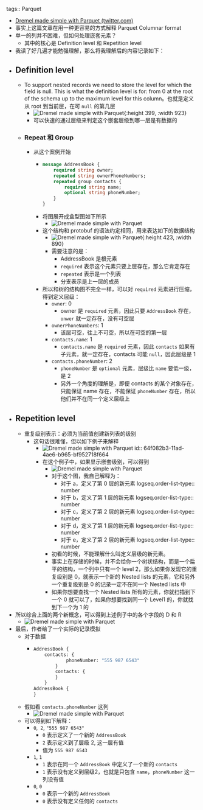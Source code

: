 tags:: Parquet

- [Dremel made simple with Parquet (twitter.com)](https://blog.twitter.com/engineering/en_us/a/2013/dremel-made-simple-with-parquet)
- 事实上这篇文章在用一种更容易的方式解释 Parquet Columnar format
- 单一的列并不困难，但如何处理嵌套元素？
	- 其中的核心是 Definition level 和 Repetition level
- 我读了好几遍才能勉强理解，那么将我理解后的内容记录如下：
- ## Definition level
	- To support nested records we need to store the level for which the field is null. This is what the definition level is for: from 0 at the root of the schema up to the maximum level for this column。也就是定义从 root 到当前层，在可 `null`  的第几层
		- ![Dremel made simple with Parquet](https://cdn.cms-twdigitalassets.com/content/dam/blog-twitter/archive/dremel_made_simplewithparquet103.thumb.1280.1280.png){:height 399, :width 923}
		- 可以快速的通过层级来判定这个嵌套层级到哪一层是有数据的
	- ### Repeat 和 Group
		- 从这个案例开始
			- ``` protobuf
			  message AddressBook {
			      required string owner;
			      repeated string ownerPhoneNumbers;
			      repeated group contacts {
			          required string name;
			          optional string phoneNumber;
			      }
			  }
			  ```
			- 将图展开成盒型图如下所示
				- ![Dremel made simple with Parquet](https://cdn.cms-twdigitalassets.com/content/dam/blog-twitter/archive/dremel_made_simplewithparquet101.thumb.1280.1280.png)
			- 这个结构和 protobuf 的语法约定相同，用来表达如下的数据结构
				- ![Dremel made simple with Parquet](https://cdn.cms-twdigitalassets.com/content/dam/blog-twitter/archive/dremel_made_simplewithparquet100.thumb.1280.1280.png){:height 423, :width 890}
				- 需要注意的是：
					- AddressBook 是根元素
					- `required` 表示这个元素只要上层存在，那么它肯定存在
					- `repeated` 表示是一个列表
					- 分支表示是上一层的成员
			- 所以和树的结构图不完全一样，可以对 `required` 元素进行压缩，得到定义层级：
				- `owner`: 0
					- owner 是 `required` 元素，因此只要 `AddressBook` 存在，`onwer` 就一定存在，没有可空层
				- `ownerPhoneNumbers`: 1
					- 该层可空，往上不可空，所以在可空的第一层
				- `contacts.name`: 1
					- `contacts.name` 是 `required` 元素，因此 `contacts` 如果有子元素，就一定存在，contacts 可能 `null`，因此层级是 1
				- `contacts.phoneNumber`: 2
					- `phoneNumber` 是 `optional` 元素，层级比 `name` 要低一级，是 2
					- 另外一个角度的理解是，即便 contacts 的某个对象存在，只能保证 name 存在，不能保证 `phoneNumber` 存在，所以他们并不在同一个定义层级上
- ## Repetition level
	- 重复级别表示：必须为当前值创建新列表的级别
		- 这句话很难懂，但以如下例子来解释
			- ![Dremel made simple with Parquet](https://cdn.cms-twdigitalassets.com/content/dam/blog-twitter/archive/dremel_made_simplewithparquet105.thumb.1280.1280.png)
			  id:: 64f082b3-11ad-4ae6-b965-bf952718f664
			- 在这个例子中，如果显示嵌套级别，可以得到
				- ![Dremel made simple with Parquet](https://cdn.cms-twdigitalassets.com/content/dam/blog-twitter/archive/dremel_made_simplewithparquet107.thumb.1280.1280.png)
				- 对于这个图，我自己解释为：
					- 对于 a，定义了第 0 层的新元素
					  logseq.order-list-type:: number
					- 对于 b，定义了第 1 层的新元素
					  logseq.order-list-type:: number
					- 对于 c，定义了第 2 层的新元素
					  logseq.order-list-type:: number
					- 对于 d，定义了第 1 层的新元素
					  logseq.order-list-type:: number
					- 对于 e，定义了第 2 层的新元素
					  logseq.order-list-type:: number
				- 初看的时候，不能理解什么叫定义层级的新元素。
				- 事实上在存储的时候，并不会给你一个树状结构，而是一个扁平的结构，一个列中只有一个 level 2，那么如果你发现它的重复级别是 0，就表示一个新的 Nested lists 的元素，它和另外一个重复级别是 0 的记录一定不在同一个 Nested lists 中
				- 如果你想要查找一个 Nested lists 所有的元素，你就扫描到下一个 0 就可以了，如果你想要找到同一个 Level1 的，你就找到下一个为 1 的
- 所以综合上面的两个新概念，可以得到上述例子中的各个字段的 D 和 R
	- ![Dremel made simple with Parquet](https://cdn.cms-twdigitalassets.com/content/dam/blog-twitter/archive/dremel_made_simplewithparquet108.thumb.1280.1280.png)
- 最后，作者给了一个实际的记录模拟
	- 对于数据
		- ``` protobuf
		  AddressBook {
		      contacts: {
		              phoneNumber: "555 987 6543"
		          }
		          contacts: {
		          }
		      }
		  AddressBook {
		  }
		  ```
	- 假如看 `contacts.phoneNumber` 这列
		- ![Dremel made simple with Parquet](https://cdn.cms-twdigitalassets.com/content/dam/blog-twitter/archive/dremel_made_simplewithparquet109.thumb.1280.1280.png)
	- 可以得到如下解释：
		- `0`,` 2`, `"555 987 6543"`
			- `0` 表示定义了一个新的 `AddressBook`
			- `2` 表示定义到了层级 2, 这一层有值
			- 值为 `555 987 6543`
		- `1`, `1`
			- `1` 表示在同一个 `AddressBook` 中定义了一个新的 `contacts`
			- `1` 表示没有定义到层级2，也就是只包含 `name`，`phoneNumber` 这一列没有值
		- `0`, `0`
			- `0` 表示一个新的 `AddressBook`
			- `0` 表示没有定义任何的 `contacts`